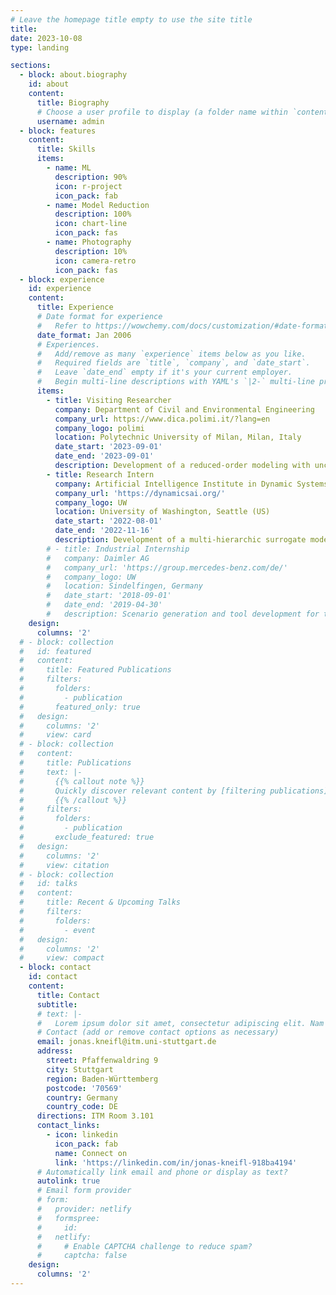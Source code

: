```yaml
---
# Leave the homepage title empty to use the site title
title:
date: 2023-10-08
type: landing

sections:
  - block: about.biography
    id: about
    content:
      title: Biography
      # Choose a user profile to display (a folder name within `content/authors/`)
      username: admin
  - block: features
    content:
      title: Skills
      items:
        - name: ML 
          description: 90%
          icon: r-project
          icon_pack: fab
        - name: Model Reduction
          description: 100%
          icon: chart-line
          icon_pack: fas
        - name: Photography
          description: 10%
          icon: camera-retro
          icon_pack: fas
  - block: experience
    id: experience
    content:
      title: Experience
      # Date format for experience
      #   Refer to https://wowchemy.com/docs/customization/#date-format
      date_format: Jan 2006
      # Experiences.
      #   Add/remove as many `experience` items below as you like.
      #   Required fields are `title`, `company`, and `date_start`.
      #   Leave `date_end` empty if it's your current employer.
      #   Begin multi-line descriptions with YAML's `|2-` multi-line prefix.
      items:
        - title: Visiting Researcher
          company: Department of Civil and Environmental Engineering
          company_url: https://www.dica.polimi.it/?lang=en
          company_logo: polimi
          location: Polytechnic University of Milan, Milan, Italy
          date_start: '2023-09-01'
          date_end: '2023-09-01'
          description: Development of a reduced-order modeling with uncertainty quantification framework using generative AI algorithms.
        - title: Research Intern
          company: Artificial Intelligence Institute in Dynamic Systems
          company_url: 'https://dynamicsai.org/'
          company_logo: UW
          location: University of Washington, Seattle (US)
          date_start: '2022-08-01'
          date_end: '2022-11-16'
          description: Development of a multi-hierarchic surrogate modeling approach using graph convolutional neural networks and mesh simplification.
        # - title: Industrial Internship
        #   company: Daimler AG
        #   company_url: 'https://group.mercedes-benz.com/de/'
        #   company_logo: UW
        #   location: Sindelfingen, Germany
        #   date_start: '2018-09-01'
        #   date_end: '2019-04-30'
        #   description: Scenario generation and tool development for the simulative validation of driver assistance systems
    design:
      columns: '2'
  # - block: collection
  #   id: featured
  #   content:
  #     title: Featured Publications
  #     filters:
  #       folders:
  #         - publication
  #       featured_only: true
  #   design:
  #     columns: '2'
  #     view: card
  # - block: collection
  #   content:
  #     title: Publications
  #     text: |-
  #       {{% callout note %}}
  #       Quickly discover relevant content by [filtering publications](./publication/).
  #       {{% /callout %}}
  #     filters:
  #       folders:
  #         - publication
  #       exclude_featured: true
  #   design:
  #     columns: '2'
  #     view: citation
  # - block: collection
  #   id: talks
  #   content:
  #     title: Recent & Upcoming Talks
  #     filters:
  #       folders:
  #         - event
  #   design:
  #     columns: '2'
  #     view: compact
  - block: contact
    id: contact
    content:
      title: Contact
      subtitle:
      # text: |-
      #   Lorem ipsum dolor sit amet, consectetur adipiscing elit. Nam mi diam, venenatis ut magna et, vehicula efficitur enim.
      # Contact (add or remove contact options as necessary)
      email: jonas.kneifl@itm.uni-stuttgart.de
      address:
        street: Pfaffenwaldring 9
        city: Stuttgart
        region: Baden-Württemberg
        postcode: '70569'
        country: Germany
        country_code: DE
      directions: ITM Room 3.101
      contact_links:
        - icon: linkedin
          icon_pack: fab
          name: Connect on
          link: 'https://linkedin.com/in/jonas-kneifl-918ba4194'
      # Automatically link email and phone or display as text?
      autolink: true
      # Email form provider
      # form:
      #   provider: netlify
      #   formspree:
      #     id:
      #   netlify:
      #     # Enable CAPTCHA challenge to reduce spam?
      #     captcha: false
    design:
      columns: '2'
---
```

